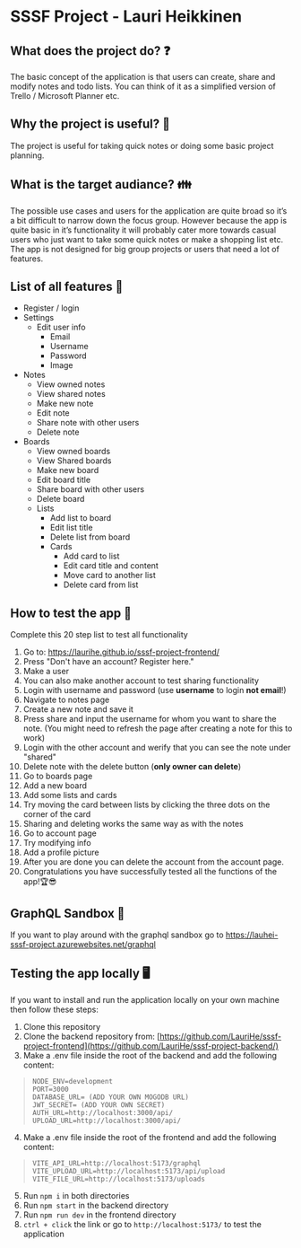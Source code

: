 # SSSF Project - Lauri Heikkinen

## What does the project do? ❓
The basic concept of the application is that users can create, share and modify notes and todo lists. You can think of it as a simplified version of Trello / Microsoft Planner etc.

## Why the project is useful? 🤔
The project is useful for taking quick notes or doing some basic project planning.

## What is the target audiance? 👪
The possible use cases and users for the application are quite broad so it’s a bit difficult to narrow down the focus group. However because the app is quite basic in it’s functionality it will probably cater more towards casual users who just want to take some quick notes or make a shopping list etc. The app is not designed for big group projects or users that need a lot of features.

## List of all features 📃

 - Register / login
 - Settings
	 - Edit user info
		 - Email
		 - Username
		 - Password
		 - Image
 - Notes
	 - View owned notes
	 - View shared notes
	 - Make new note
	 - Edit note
	 - Share note with other users
	 - Delete note
- Boards
	- View owned boards
	- View Shared boards
	- Make new board
	- Edit board title
	- Share board with other users
	- Delete board
	- Lists
		- Add list to board
		- Edit list title
		- Delete list from board
		- Cards
			- Add card to list
			- Edit card title and content
			- Move card to another list
			- Delete card from list

## How to test the app 🔎

Complete this 20 step list to test all functionality

 1. Go to: https://laurihe.github.io/sssf-project-frontend/
 2. Press "Don't have an account? Register here."
 3. Make a user
 4. You can also make another account to test sharing functionality
 5. Login with username and password (use **username** to login **not email**!)
 6. Navigate to notes page
 7. Create a new note and save it
 8. Press share and input the username for whom you want to share the note. (You might need to refresh the page after creating a note for this to work)
 9. Login with the other account and werify that you can see the note under "shared"
 10. Delete note with the delete button (**only owner can delete**)
11. Go to boards page
12. Add a new board
13.  Add some lists and cards
14. Try moving the card between lists by clicking the three dots on the corner of the card
15. Sharing and deleting works the same way as with the notes
16. Go to account page
17. Try modifying info
18. Add a profile picture
19. After you are done you can delete the account from the account page.
20. Congratulations you have successfully tested all the functions of the app!🏆😎

## GraphQL Sandbox 🚀
If you want to play around with the graphql sandbox go to https://lauhei-sssf-project.azurewebsites.net/graphql

## Testing the app locally 🖥️
If you want to install and run the application locally on your own machine then follow these steps:

 1. Clone this repository
 2. Clone the backend repository from: [https://github.com/LauriHe/sssf-project-frontend](https://github.com/LauriHe/sssf-project-backend/)
 3. Make a .env file inside the root of the backend and add the following content:

>     NODE_ENV=development
>     PORT=3000
>     DATABASE_URL= (ADD YOUR OWN MOGODB URL)
>     JWT_SECRET= (ADD YOUR OWN SECRET)
>     AUTH_URL=http://localhost:3000/api/
>     UPLOAD_URL=http://localhost:3000/api/
4. Make a .env file inside the root of the frontend and add the following content: 
> 
>     VITE_API_URL=http://localhost:5173/graphql
>     VITE_UPLOAD_URL=http://localhost:5173/api/upload
>     VITE_FILE_URL=http://localhost:5173/uploads
5. Run `npm i` in both directories
6. Run `npm start` in the backend directory
7. Run `npm run dev` in the frontend directory
8. `ctrl + click` the link or go to `http://localhost:5173/` to test the application
